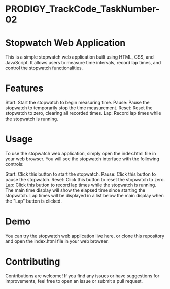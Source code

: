 # PRODIGY_TrackCode_TaskNumber-02

# Stopwatch Web Application

This is a simple stopwatch web application built using HTML, CSS, and JavaScript. It allows users to measure time intervals, record lap times, and control the stopwatch functionalities.

# Features

Start: Start the stopwatch to begin measuring time. Pause: Pause the stopwatch to temporarily stop the time measurement. Reset: Reset the stopwatch to zero, clearing all recorded times. Lap: Record lap times while the stopwatch is running.

# Usage

To use the stopwatch web application, simply open the index.html file in your web browser. You will see the stopwatch interface with the following controls:

Start: Click this button to start the stopwatch. Pause: Click this button to pause the stopwatch. Reset: Click this button to reset the stopwatch to zero. Lap: Click this button to record lap times while the stopwatch is running. The main time display will show the elapsed time since starting the stopwatch. Lap times will be displayed in a list below the main display when the "Lap" button is clicked.

# Demo

You can try the stopwatch web application live here, or clone this repository and open the index.html file in your web browser.

# Contributing

Contributions are welcome! If you find any issues or have suggestions for improvements, feel free to open an issue or submit a pull request.
